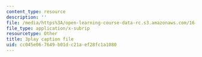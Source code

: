 ```yaml
---
content_type: resource
description: ''
file: /media/https%3A/open-learning-course-data-rc.s3.amazonaws.com/16-687-private-pilot-ground-school-january-iap-2019/cc045e067649b01dc21aef28fc1a1080_802a1jvk5Ck.srt
file_type: application/x-subrip
resourcetype: Other
title: 3play caption file
uid: cc045e06-7649-b01d-c21a-ef28fc1a1080
---
```

